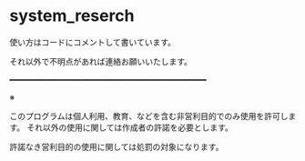 # system_reserch

使い方はコードにコメントして書いています。

それ以外で不明点があれば連絡お願いいたします。

━━━━━━━━━━━━━━━━━━━━━━━━━━━━━━━━━━━━━━━━━

※

このプログラムは個人利用、教育、などを含む非営利目的でのみ使用を許可します。
それ以外の使用に関しては作成者の許諾を必要とします。

許諾なき営利目的の使用に関しては処罰の対象になります。
